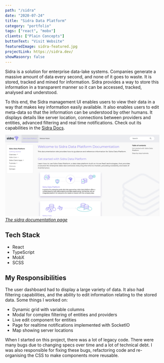 ```yaml
---
path: "/sidra"
date: "2020-07-24"
title: "Sidra Data Platform"
category: "portfolio"
tags: ["react", "mobx"]
clients: ["Plain Concepts"]
buttonText: "Visit Website"
featuredImage: sidra-featured.jpg
projectLink: https://sidra.dev/
showMasonry: false
---
```


Sidra is a solution for enterprise data-lake systems. Companies generate a massive
amount of data every second, and none of it goes to waste. It is stored, tracked and
mined for information. Sidra provides a way to store this information in a transparent
manner so it can be accessed, tracked, analysed and understood.

To this end, the Sidra management UI enables users to view their data in a way
that makes key information easily available. It also enables users to edit meta-data
so that the information can be understood by other humans. It displays
details like server location, connections between providers and entities, advanced
filtering and real time notifications. Check out its capabilities in the [Sidra Docs](https://docs.sidra.dev/).

![sidra-documentation](./sidra-documentation.jpg)
[_The sidra documentation page_](https://docs.sidra.dev/)

## Tech Stack

- React
- TypeScript
- MobX
- SCSS

## My Responsibilities

The user dashboard had to display a large variety of data. It also had filtering capabilities,
and the ability to edit information relating to the stored data. Some things I worked on:

- Dynamic grid with variable columns
- Modal for complex filtering of entities and providers
- Live edit component for entities
- Page for realtime notifications implemented with SocketIO
- Map showing server locations

When I started on this project, there was a lot of legacy code. There were many bugs due to
changing specs over time and a lot of technical debt. I was also responsible for fixing these
bugs, refactoring code and re-organising the CSS to make components more reusable.
